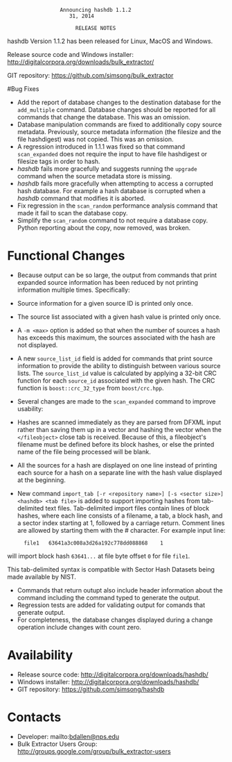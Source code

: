                      Announcing hashdb 1.1.2
                        31, 2014

                          RELEASE NOTES

hashdb Version 1.1.2 has been released for Linux, MacOS and Windows.

Release source code and Windows installer: http://digitalcorpora.org/downloads/bulk_extractor/

GIT repository: https://github.com/simsong/bulk_extractor

#Bug Fixes

* Add the report of database changes to the destination database for the `add_multiple` command.  Database changes should be reported for all commands that change the database.  This was an omission.
* Database manipulation commands are fixed to additionally copy source metadata.  Previously, source metadata information (the filesize and the file hashdigest) was not copied.  This was an omission.
* A regression introduced in 1.1.1 was fixed so that command `scan_expanded` does not require the input to have file hashdigest or filesize tags in order to hash.
* _hashdb_ fails more gracefully and suggests running the `upgrade` command when the source metadata store is missing.
* _hashdb_ fails more gracefully when attempting to access a corrupted hash database.  For example a hash database is corrupted when a  _hashdb_ command that modifies it is aborted.
* Fix regression in the `scan_random` performance analysis command that made it fail to scan the database copy.
* Simplify the `scan_random` command to not require a database copy.  Python reporting about the copy, now removed, was broken.

# Functional Changes
* Because output can be so large, the output from commands that print expanded source information has been reduced by not printing information multiple times.  Specifically:
 * Source information for a given source ID is printed only once.
 * The source list associated with a given hash value is printed only once.
 * A `-m <max>` option is added so that when the number of sources a hash has exceeds this maximum, the sources associated with the hash are not displayed. 
* A new `source_list_id` field is added for commands that print source information to provide the ability to distinguish between various source lists.  The `source_list_id` value is calculated by applying a 32-bit CRC function for each `source_id` associated with the given hash.  The CRC function is `boost::crc_32_type` from `boost/crc.hpp`.
* Several changes are made to the `scan_expanded` command to improve usability:
 * Hashes are scanned immediately as they are parsed from DFXML input rather than saving them up in a vector and hashing the vector when the `</fileobject>` close tab is received.  Because of this, a fileobject's filename must be defined before its block hashes, or else the printed name of the file being processed will be blank.
 * All the sources for a hash are displayed on one line instead of printing each source for a hash on a separate line with the hash value displayed at the beginning.
* New command `import_tab [-r <repository name>] [-s <sector size>] <hashdb> <tab file>` is added to support importing hashes from tab-delimited text files.  Tab-delimited import files contain lines of block hashes, where each line consists of a filename, a tab, a block hash, and a sector index starting at 1, followed by a carriage return.  Comment lines are allowed by starting them with the # character. 
For example input line:

        file1	63641a3c008a3d26a192c778dd088868	1

 will import block hash `63641...` at file byte offset `0` for file `file1`.

 This tab-delimited syntax is compatible with  Sector Hash Datasets being made available by NIST.
* Commands that return outupt also include header information about the command including the command typed to generate the output.
* Regression tests are added for validating output for comands that generate output.
* For completeness, the database changes displayed during a change operation include changes with count zero.

Availability
============
* Release source code: http://digitalcorpora.org/downloads/hashdb/
* Windows installer: http://digitalcorpora.org/downloads/hashdb/
* GIT repository: https://github.com/simsong/hashdb

Contacts
========
* Developer: mailto:bdallen@nps.edu
* Bulk Extractor Users Group: http://groups.google.com/group/bulk_extractor-users 
